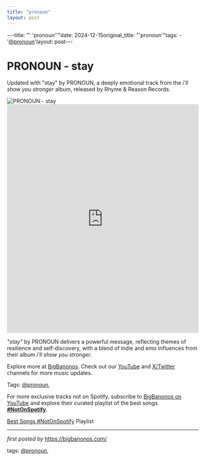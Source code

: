 ```yaml
---
title: "pronoun"
layout: post
---
```

---title: "' 'pronoun''"date: 2024-12-15original_title: "'pronoun'"tags:  - '[@pronoun](/tags/pronoun/)'layout: post---<!-- Title of the Post --><h1 >PRONOUN - stay</h1> <!-- Introductory Text --><p >Updated with "stay" by PRONOUN, a deeply emotional track from the *i'll show you stronger* album, released by Rhyme & Reason Records.</p> <!-- Featured Image --><div > <img src="https://www.dancehallmag.com/assets/2022/12/pro.jpg" alt="PRONOUN - stay" /></div> <!-- YouTube Video Embed --><div > <iframe width="100%" height="601" src="https://www.youtube.com/embed/EEz23G0oaTI" title="stay" frameborder="0" allow="accelerometer; autoplay; clipboard-write; encrypted-media; gyroscope; picture-in-picture; web-share" referrerpolicy="strict-origin-when-cross-origin" allowfullscreen></iframe></div> <!-- Song Information --><div > <p><em>"stay"</em> by PRONOUN delivers a powerful message, reflecting themes of resilience and self-discovery, with a blend of indie and emo influences from their album *i'll show you stronger*.</p></div> <!-- Footer Links --><div > <p>Explore more at <a href="https://bigbanonos.com/" target="_blank">BigBanonos</a>. Check out our <a href="https://www.youtube.com/[@BigBanonos](/tags/BigBanonos/)" target="_blank">YouTube</a> and <a href="https://x.com/bigbanonos" target="_blank">X/Twitter</a> channels for more music updates.</p></div> <!-- Tags --><p >Tags: [@pronoun](/tags/pronoun/),</p><!--Subscribe and Playlist Links--><div>    <p>For more exclusive tracks not on Spotify, subscribe to <a href="https://www.youtube.com/[@BigBanonos](/tags/BigBanonos/)" target="_blank">BigBanonos on YouTube</a> and explore their curated playlist of the best songs <strong>[#NotOnSpotify](/tags/NotOnSpotify/)</strong>.</p>    <p><a href="https://www.youtube.com/playlist?list=PLtuNtuTatqI0kFahUCbtbfenC_ET5O_tr" target="_blank">Best Songs [#NotOnSpotify](/tags/NotOnSpotify/) Playlist<br /></a></p></div><hr /><p><em>first posted by</em> <a href="https://bigbanonos.com/" rel="noopener" target="_new">https://bigbanonos.com/</a></p><p>tags: [@pronoun](/tags/pronoun/),</p>